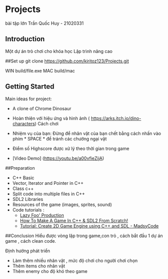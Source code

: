 # Projects
bài tập lớn
Trần Quốc Huy - 21020331


## Introduction
Một dự án trò chơi cho khóa học Lập trình nâng cao

##Set up
git clone https://github.com/kiritoz123/Projects.git

WIN build/file.exe
MAC build/mac

## Getting Started

Main ideas for project:
- A clone of Chrome Dinosaur
- Hoàn thiện với hiệu ứng và hình ảnh ( https://arks.itch.io/dino-characters)
Cách chơi 
- Nhiệm vụ của bạn: Đừng để nhân vật của bạn chết bằng cách nhấn vào phím * SPACE * để tránh
các chướng ngại vật
- Điểm số Highscore được xử lý theo thời gian trong game

- [Video Demo] (https://youtu.be/a00vfieZijA)

##Preparation
- C++ Basic
- Vector, Iterator and Pointer in C++
- Class c++
- Split code into multiple files in C++
- SDL2 Libraries
- Resources of the game (images, sprites, sound)
- Code tutorials :
  - [Lazy Foo' Production](https://lazyfoo.net/tutorials/SDL/)
  - [How To Make A Game In C++ & SDL2 From Scratch!](https://www.youtube.com/watch?v=QQzAHcojEKg&list=PLhfAbcv9cehhkG7ZQK0nfIGJC_C-wSLrx)
  - [Tutorial: Create 2D Game Engine using C++ and SDL - MadsyCode](https://www.youtube.com/watch?v=1KD4Ae0tX0g&list=PL-K0viiuJ2RctP5nlJlqmHGeh66-GOZR_)
  
##Conclusion
Hiểu được vòng lặp trong game,con trỏ , cách bắt đầu 1 dự án game , cách clean code.

Định hướng phát triển
- Làm thêm nhiều nhân vật , mức độ chơi cho người chơi chọn
- Thêm items cho nhân vật 
- Thêm enemy cho độ khó theo game

